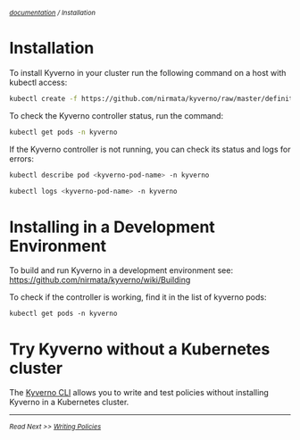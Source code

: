 <small>*[documentation](/README.md#documentation) / Installation*</small>

# Installation

To install Kyverno in your cluster run the following command on a host with kubectl access:

````sh
kubectl create -f https://github.com/nirmata/kyverno/raw/master/definitions/install.yaml
````

To check the Kyverno controller status, run the command:

````sh
kubectl get pods -n kyverno
````

If the Kyverno controller is not running, you can check its status and logs for errors:

````sh
kubectl describe pod <kyverno-pod-name> -n kyverno
````

````sh
kubectl logs <kyverno-pod-name> -n kyverno
````

# Installing in a Development Environment

To build and run Kyverno in a development environment see: https://github.com/nirmata/kyverno/wiki/Building

To check if the controller is working, find it in the list of kyverno pods:

`kubectl get pods -n kyverno`

# Try Kyverno without a Kubernetes cluster

The [Kyverno CLI](documentation/testing-policies-cli.md) allows you to write and test policies without installing Kyverno in a Kubernetes cluster.


---
<small>*Read Next >> [Writing Policies](/documentation/writing-policies.md)*</small>
